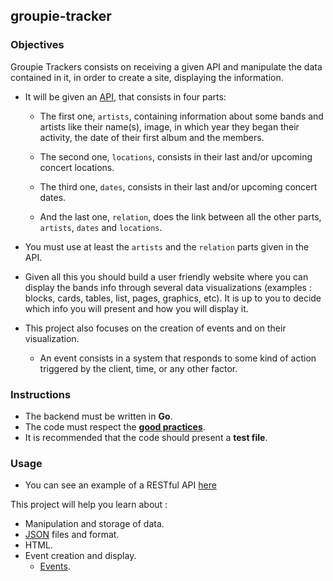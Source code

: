 ## groupie-tracker

### Objectives

Groupie Trackers consists on receiving a given API and manipulate the data contained in it, in order to create a site, displaying the information.

- It will be given an [API](https://groupietrackers.herokuapp.com/api), that consists in four parts:

  - The first one, `artists`, containing information about some bands and artists like their name(s), image, in which year they began their activity, the date of their first album and the members.

  - The second one, `locations`, consists in their last and/or upcoming concert locations.

  - The third one, `dates`, consists in their last and/or upcoming concert dates.

  - And the last one, `relation`, does the link between all the other parts, `artists`, `dates` and `locations`.

- You must use at least the `artists` and the `relation` parts given in the API.

- Given all this you should build a user friendly website where you can display the bands info through several data visualizations (examples : blocks, cards, tables, list, pages, graphics, etc). It is up to you to decide which info you will present and how you will display it.

- This project also focuses on the creation of events and on their visualization.

  - An event consists in a system that responds to some kind of action triggered by the client, time, or any other factor.

### Instructions

- The backend must be written in **Go**.
- The code must respect the [**good practices**](../good-practices/README.md).
- It is recommended that the code should present a **test file**.

### Usage

- You can see an example of a RESTful API [here](https://rickandmortyapi.com/)

This project will help you learn about :

- Manipulation and storage of data.
- [JSON](https://www.json.org/json-en.html) files and format.
- HTML.
- Event creation and display.
  - [Events](https://developer.mozilla.org/en-US/docs/Learn/JavaScript/Building_blocks/Events).